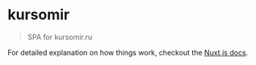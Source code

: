 # kursomir

> SPA for kursomir.ru

For detailed explanation on how things work, checkout the [Nuxt.js docs](https://github.com/nuxt/nuxt.js).
